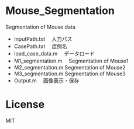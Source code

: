 # Mouse_Segmentation
Segmentation of Mouse data
* InputPath.txt 　入力パス  
* CasePath.txt 　症例名  
* load_case_data.m 　データロード  
* M1_segmentation.m 　Segmentation of Mouse1  
* M2_segmentation.m   Segmentation of Mouse2    
* M3_segmentation.m   Segmentation of Mouse3  
* Output.m 　画像表示・保存  


# License
MIT
